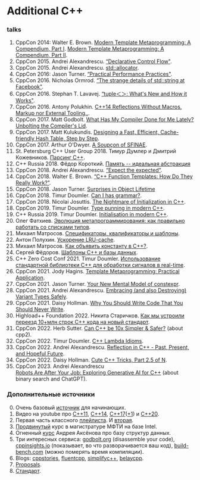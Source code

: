 # Additional C++

### talks
1. CppCon 2014: Walter E. Brown.
[Modern Template Metaprogramming: A Compendium, Part I](
https://www.youtube.com/watch?v=Am2is2QCvxY&feature=youtu.be).
[Modern Template Metaprogramming: A Compendium, Part II](
https://www.youtube.com/watch?v=a0FliKwcwXE).
2. CppCon 2015. Andrei Alexandrescu. 
[“Declarative Control Flow"](
https://www.youtube.com/watch?v=WjTrfoiB0MQ).
3. CppCon 2015. Andrei Alexandrescu.
[std::allocator](https://www.youtube.com/watch?v=LIb3L4vKZ7U).
4. CppCon 2016: Jason Turner. 
[“Practical Performance Practices"](https://www.youtube.com/watch?v=uzF4u9KgUWI&t=3212s).
5. CppCon 2016. Nicholas Ormrod.
[“The strange details of std::string at Facebook"](
https://www.youtube.com/watch?v=kPR8h4-qZdk).
6. CppCon 2016. Stephan T. Lavavej. 
[“tuple＜＞: What's New and How it Works"](
https://www.youtube.com/watch?v=JhgWFYfdIho).
7. CppCon 2016. Antony Polukhin.
[C++14 Reflections Without Macros, Markup nor External Tooling..](
https://www.youtube.com/watch?v=abdeAew3gmQ).
8. CppCon 2017. Matt Godbolt. 
[What Has My Compiler Done for Me Lately? Unbolting the Compiler's Lid](
https://www.youtube.com/watch?v=bSkpMdDe4g4).
9. CppCon 2017. Matt Kulukundis.
[Designing a Fast, Efficient, Cache-friendly Hash Table, Step by Step](
https://www.youtube.com/watch?v=ncHmEUmJZf4).
10. CppCon 2017. Arthur O'Dwyer.
[A Soupçon of SFINAE](
https://www.youtube.com/watch?v=ybaE9qlhHvw).
11. St. Petersburg C++ User Group 2018. Тимур Думлер и Дмитрий Кожевников. 
[Парсинг C++](
https://www.youtube.com/watch?v=7co2tZ4tMfs).
12. C++ Russia 2018. Фёдор Короткий. 
[Память -- идеальная абстракция](
https://www.youtube.com/watch?v=i87W3KyZgPw)
13. CppCon 2018. Andrei Alexandrescu.
[“Expect the expected”](
https://www.youtube.com/watch?v=PH4WBuE1BHI).
14. CppCon 2018. Walter E. Brown. 
[“C++ Function Templates: How Do They Really Work?”](
https://www.youtube.com/watch?v=NIDEjY5ywqU).
15. CppCon 2018. Jason Turner.
[Surprises in Object Lifetime](
https://www.youtube.com/watch?v=uQyT-5iWUow)
16. CppCon 2018. Timur Doumler.
[Can I has grammar?](
https://www.youtube.com/watch?v=tsG95Y-C14k).
17. CppCon 2018. Nicolai Josuttis.
[The Nightmare of Initialization in C++](
https://www.youtube.com/watch?v=7DTlWPgX6zs).
18. CppCon 2019. Timur Doumler.
[Type punning in modern C++](
https://www.youtube.com/watch?v=_qzMpk-22cc).
19. C++ Russia 2019. Timur Doumler.
[Initialisation in modern C++](
https://www.youtube.com/watch?v=2jJumNzcp6Y).
20. Олег Фатхиев. 
[Эволюция метапрограммирования: как правильно работать со списками типов](
https://www.youtube.com/watch?v=ZUmc45Njs9U).
21. Михаил Матросов.
[Спецификаторы, квалификаторы и шаблоны](
https://www.youtube.com/watch?v=G_jcBrrYPAs).
22. Антон Полухин.
[Ускорение LRU-cache](
https://www.youtube.com/watch?v=60XhYzkXu1M).
23. Михаил Матросов.
[Как объявить константу в C++?](
https://www.youtube.com/watch?v=GPAGiXNVED4).
24. Сергей Фёдоров.
[Шаблоны C++ и базы данных](https://www.youtube.com/watch?v=7qCtCXxpgfw).
25. C++ Zero Cost Conf 2021. Timur Doumler. 
[Использование стандартной библиотеки С++ для обработки сигналов в real-time](
https://www.youtube.com/watch?v=8GlwkWxf3hk&t=3496s).
26. CppCon 2021. Jody Hagins. 
[Template Metaprogramming: Practical Application](
https://www.youtube.com/watch?v=4YC6_77-iEY).
27. CppCon 2021. Jason Turner.
[Your New Mental Model of constexpr](
https://www.youtube.com/watch?v=MdrfPSUtMVM).
28. CppCon 2021. Andrei Alexandrescu.
[Embracing (and also Destroying) Variant Types Safely](
https://www.youtube.com/watch?v=va9I2qivBOA).
29. CppCon 2021. Daisy Hollman.
[Why You Should Write Code That You Should Never Write](
https://www.youtube.com/watch?v=15etE6WcvBY).
30. Highload++ Foundation 2022. Никита Старичков.
[Как мы устроили переезд 10+млн строк С++ кода на новый стандарт](
https://www.youtube.com/watch?v=R_HdlLuGk40).
31. CppCon 2022. Herb Sutter. 
[Can C++ be 10x Simpler & Safer?](
https://www.youtube.com/watch?v=ELeZAKCN4tY) (about cpp2).
32. CppCon 2022. Timur Doumler.
[C++ Lambda Idioms](
https://www.youtube.com/watch?v=xBAduq0RGes).
33. CppCon 2022. Andrei Alexandrescu.
[Reflection in C++ - Past, Present, and Hopeful Future](
https://www.youtube.com/watch?v=YXIVw6QFgAI).
34. CppCon 2022. Daisy Hollman.
[Cute C++ Tricks, Part 2.5 of N](
https://www.youtube.com/watch?v=gOdcNko2xc8).
35. CppCon 2023. Andrei Alexandrescu  
[Robots Are After Your Job: Exploring Generative AI for C++](
https://www.youtube.com/watch?v=J48YTbdJNNc&list=PLHTh1InhhwT7gQEuYznhhvAYTel0qzl72&index=5) (about binary search and ChatGPT).

### Дополнительные источники
0. Очень базовый 
   [источник](https://www.youtube.com/channel/UCtLKO1Cb2GVNrbU7Fi0pM0w) 
   для начинающих.
1. Видео на youtube про
   [C++11](https://www.youtube.com/watch?v=ZOmZCj5ijck),
   [C++14](https://www.youtube.com/watch?v=5TTS9zr9PGk),
   [C++17](https://www.youtube.com/watch?v=rRMgJEZVY04)([+1](https://ps-group.github.io/cxx/cxx17#wow0))
   и
   [C++20](https://www.youtube.com/watch?v=KPuYn_fUdxc).
2. Первая часть классного
   [плейлиста](https://www.youtube.com/playlist?list=PL4_hYwCyhAvazfCDGyS0wx_hvBmnAAf4h).
   И [вторая](https://www.youtube.com/playlist?list=PL4_hYwCyhAvYTzwME4vQoDO8ZINM5trra).
3. [Продвинутый](https://www.youtube.com/playlist?list=PL3BR09unfgcgJPQZKaacwzGmcXMtEA-19) курс
   в магистратуре МФТИ на базе Intel.
4. Огненный [курс](https://cpp-school.unigine.com/#video-lectures) Андрея Аксёнова про базу структур данных.
5. Три интересных сервиса: [godbolt.org](https://godbolt.org) (disassemble your code),
   [cppinsights.io](cppinsights.io) (показывает, во что разворачивается ваш код),
   [build-bench.com](build-bench.com) (можно померять время компиляции).
6. Blogs: [cppstories](https://www.cppstories.com), [fluentcpp](fluentcpp.com/posts/),
   [simplifyc++](arne-mertz.de), [belaycpp](https://belaycpp.com).
7. [Proposals](http://www.open-std.org/jtc1/sc22/wg21/docs/papers/).
8. [Стандарт](https://eel.is/c++draft/). 
